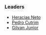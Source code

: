 ### Leaders
* [Heracias Neto](mailto:heracias.leite@owasp.org)
* [Pedro Cutrim](mailto:pedro.cutrim@owasp.org)
* [Gilvan Junior](mailto:gilvan.junior@owasp.org)
